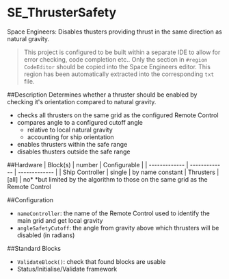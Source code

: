 # SE_ThrusterSafety
Space Engineers: Disables thusters providing thrust in the same direction as natural gravity.

> This project is configured to be built within a separate IDE to allow for error checking, code completion etc..
> Only the section in `#region CodeEditor` should be copied into the Space Engineers editor. This region has been automatically extracted into the corresponding `txt` file.

##Description
Determines whether a thruster should be enabled by checking it's orientation compared to natural gravity.
+ checks all thrusters on the same grid as the configured Remote Control
+ compares angle to a configured cutoff angle
  - relative to local natural gravity
  - accounting for ship orientation
+ enables thrusters within the safe range
+ disables thusters outside the safe range

##Hardware
| Block(s)      | number        | Configurable  |
| ------------- | ------------- | ------------- |
| Ship Controller | single        | by name constant
| Thrusters     | [all]         | no*
*but limited by the algorithm to those on the same grid as the Remote Control

##Configuration
+ `nameController`: the name of the Remote Control used to identify the main grid and get local gravity
+ `angleSafetyCutoff`: the angle from gravity above which thrusters will be disabled (in radians)

##Standard Blocks
+ `ValidateBlock()`: check that found blocks are usable
+ Status/Initialise/Validate framework